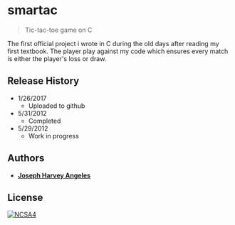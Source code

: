 # smartac
> Tic-tac-toe game on C

The first official project i wrote in C during the old days after reading my first textbook. The player play against my code which ensures every match is either the player's loss or draw.

## Release History
* 1/26/2017 
  * Uploaded to github
* 5/31/2012
  * Completed
* 5/29/2012
  * Work in progress
  
## Authors
* [**Joseph Harvey Angeles**](https://github.com/josephharveyangeles)
  
  
## License

[![NCSA4](https://licensebuttons.net/l/by-nc-sa/4.0/88x31.png)](http://creativecommons.org/licenses/by-nc-sa/4.0/)
